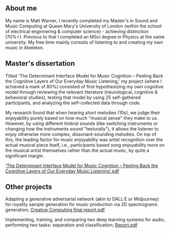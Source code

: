 ## About me

My name is Matt Warner, I recently completed my Master's in Sound and Music Computing at Queen Mary's University of London (within the school of electrical enginnering & computer science) - achieving distinction (70%+). Previous to that I completed an MSci degree in Physics at the same university. My free time mainly consists of listening to and creating my own music in Abeleton.

## Master's dissertation

Titled 'The Determinant Interface Model for Music Cognition – Peeling Back the Cognitive Layers of Our Everyday Music Listening,' my project (where I achieved a mark of 80%) consisted of first hypothesizing my own cognitive model through reviewing the relevant literature (neurological, cognitive & behavioral studies), testing that model by using 25 self-gathered participants, and analyzing the self-collected data through code.

My research found that when hearing short melodies (10s), we judge their enjoyability purely based on how much "musical sense" they make to us. However, by using different timbral sounds (like switching instruments or changing how the instruments sound "texturally"), it allows the listener to enjoy otherwise more complex, dissonant-sounding melodies. On top of this, the leading factor for music enjoyability was artist recognition over the actual musical piece itself, i.e., participants based song enjoyability more on the musical artist themselves rather than the actual music, by quite a significant margin.

['The Determinant Interface Model for Music Cognition – Peeling Back the Cognitive Layers of Our Everyday Music Listening'.pdf](https://github.com/warner-d-m/warner-d-m.github.io/files/13631604/The.Determinant.Interface.Model.for.Music.Cognition.Peeling.Back.the.Cognitive.Layers.of.Our.Everyday.Music.Listening.pdf)

## Other projects

Adapting a generative adversarial network (akin to DALL·E or Midjourney) for royality sample generation for music production via 2D spectrograms generation; [Creative Computing final report.pdf](https://github.com/warner-d-m/warner-d-m.github.io/files/13631660/Creative.Computing.final.report.pdf)

Implementing, training, and comparing two deep learning systems for audio, performing two tasks: separation and classification; [Report.pdf](https://github.com/warner-d-m/warner-d-m.github.io/files/13632241/Report.pdf)
